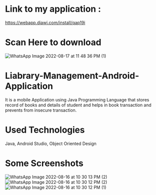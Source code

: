 # Link to my application :

https://webapp.diawi.com/install/qap19i

# Scan Here to download

![WhatsApp Image 2022-08-17 at 11 48 36 PM (1)](https://user-images.githubusercontent.com/64368749/185215345-31657235-12ab-40ab-804f-bb1e426737a3.jpeg)




# Liabrary-Management-Android-Application
 It is a mobile Application using Java Programming Language that stores record of books and details of student and helps in book transaction and prevents from insecure transaction.
 
# Used Technologies
Java, Android Studio, Object Oriented Design

# Some Screenshots
![WhatsApp Image 2022-08-16 at 10 30 13 PM (2)](https://user-images.githubusercontent.com/64368749/185214673-8d732e79-616a-4789-b6b6-460ca6bd4930.png)
![WhatsApp Image 2022-08-16 at 10 30 12 PM (2)](https://user-images.githubusercontent.com/64368749/185214677-22692c3f-cd00-4e33-ba82-557486af7c25.png)
![WhatsApp Image 2022-08-16 at 10 30 12 PM (1)](https://user-images.githubusercontent.com/64368749/185214681-30d738fa-d97e-4c22-aefb-ac1a29e00146.png)

# 
